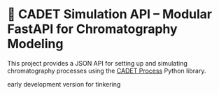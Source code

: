# 🧪 CADET Simulation API – Modular FastAPI for Chromatography Modeling

This project provides a JSON API for setting up and simulating chromatography processes using the [CADET Process](https://cadet-process.readthedocs.io/en/latest/) Python library.

early development version for tinkering